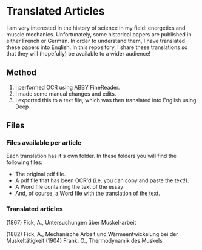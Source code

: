 # Translated Articles
I am very interested in the history of science in my field: energetics and muscle mechanics. Unfortunately, some historical papers are published in either French or German. In order to understand them, I have translated these papers into English. In this repository, I share these translations so that they will (hopefully) be available to a wider audience! 

## Method
1. I performed OCR using ABBY FineReader.
2. I made some manual changes and edits.
3. I exported this to a text file, which was then translated into English using Deep

## Files
### Files available per article
Each translation has it's own folder. In these folders you will find the following files:
- The original pdf file.
- A pdf file that has been OCR'd (i.e. you can copy and paste the text!).
- A Word file containing the text of the essay
- And, of course, a Word file with the translation of the text.

### Translated articles
(1867) Fick, A., Untersuchungen über Muskel-arbeit

(1882) Fick, A., Mechanische Arbeit und Wärmeentwickelung bei der Muskeltätigkeit
(1904) Frank, O.,  Thermodynamik des Muskels
